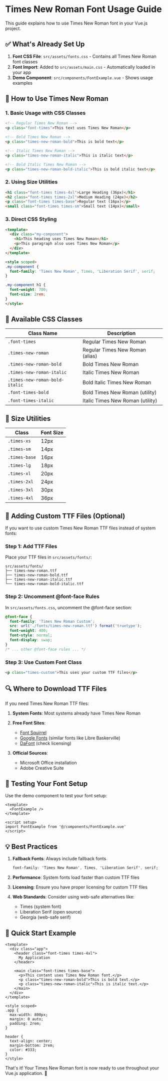 # Times New Roman Font Usage Guide

This guide explains how to use Times New Roman font in your Vue.js project.

## ✅ What's Already Set Up

1. **Font CSS File**: `src/assets/fonts.css` - Contains all Times New Roman font classes
2. **Font Import**: Added to `src/assets/main.css` - Automatically loaded in your app
3. **Demo Component**: `src/components/FontExample.vue` - Shows usage examples

## 🎯 How to Use Times New Roman

### 1. Basic Usage with CSS Classes

```html
<!-- Regular Times New Roman -->
<p class="font-times">This text uses Times New Roman</p>

<!-- Bold Times New Roman -->
<p class="times-new-roman-bold">This is bold text</p>

<!-- Italic Times New Roman -->
<p class="times-new-roman-italic">This is italic text</p>

<!-- Bold Italic Times New Roman -->
<p class="times-new-roman-bold-italic">This is bold italic text</p>
```

### 2. Using Size Utilities

```html
<h1 class="font-times times-4xl">Large Heading (36px)</h1>
<h2 class="font-times times-2xl">Medium Heading (24px)</h2>
<p class="font-times times-base">Regular text (16px)</p>
<small class="font-times times-sm">Small text (14px)</small>
```

### 3. Direct CSS Styling

```html
<template>
  <div class="my-component">
    <h1>This heading uses Times New Roman</h1>
    <p>This paragraph also uses Times New Roman</p>
  </div>
</template>

<style scoped>
.my-component {
  font-family: 'Times New Roman', Times, 'Liberation Serif', serif;
}

.my-component h1 {
  font-weight: 700;
  font-size: 2rem;
}
</style>
```

## 📝 Available CSS Classes

| Class Name | Description |
|------------|-------------|
| `.font-times` | Regular Times New Roman |
| `.times-new-roman` | Regular Times New Roman (alias) |
| `.times-new-roman-bold` | Bold Times New Roman |
| `.times-new-roman-italic` | Italic Times New Roman |
| `.times-new-roman-bold-italic` | Bold Italic Times New Roman |
| `.font-times-bold` | Bold Times New Roman (utility) |
| `.font-times-italic` | Italic Times New Roman (utility) |

## 📏 Size Utilities

| Class | Font Size |
|-------|-----------|
| `.times-xs` | 12px |
| `.times-sm` | 14px |
| `.times-base` | 16px |
| `.times-lg` | 18px |
| `.times-xl` | 20px |
| `.times-2xl` | 24px |
| `.times-3xl` | 30px |
| `.times-4xl` | 36px |

## 📁 Adding Custom TTF Files (Optional)

If you want to use custom Times New Roman TTF files instead of system fonts:

### Step 1: Add TTF Files
Place your TTF files in `src/assets/fonts/`:
```
src/assets/fonts/
├── times-new-roman.ttf
├── times-new-roman-bold.ttf
├── times-new-roman-italic.ttf
└── times-new-roman-bold-italic.ttf
```

### Step 2: Uncomment @font-face Rules
In `src/assets/fonts.css`, uncomment the @font-face section:

```css
@font-face {
  font-family: 'Times New Roman Custom';
  src: url('./fonts/times-new-roman.ttf') format('truetype');
  font-weight: 400;
  font-style: normal;
  font-display: swap;
}
/* ... other @font-face rules ... */
```

### Step 3: Use Custom Font Class
```html
<p class="times-custom">This uses your custom TTF files</p>
```

## 🔍 Where to Download TTF Files

If you need Times New Roman TTF files:

1. **System Fonts**: Most systems already have Times New Roman
2. **Free Font Sites**:
   - [Font Squirrel](https://www.fontsquirrel.com/)
   - [Google Fonts](https://fonts.google.com/) (similar fonts like Libre Baskerville)
   - [DaFont](https://www.dafont.com/) (check licensing)

3. **Official Sources**:
   - Microsoft Office installation
   - Adobe Creative Suite

## 🧪 Testing Your Font Setup

Use the demo component to test your font setup:

```vue
<template>
  <FontExample />
</template>

<script setup>
import FontExample from '@/components/FontExample.vue'
</script>
```

## 💡 Best Practices

1. **Fallback Fonts**: Always include fallback fonts
   ```css
   font-family: 'Times New Roman', Times, 'Liberation Serif', serif;
   ```

2. **Performance**: System fonts load faster than custom TTF files

3. **Licensing**: Ensure you have proper licensing for custom TTF files

4. **Web Standards**: Consider using web-safe alternatives like:
   - Times (system font)
   - Liberation Serif (open source)
   - Georgia (web-safe serif)

## 🚀 Quick Start Example

```vue
<template>
  <div class="app">
    <header class="font-times times-4xl">
      My Application
    </header>
    
    <main class="font-times times-base">
      <p>This content uses Times New Roman font.</p>
      <p class="times-new-roman-bold">This is bold text.</p>
      <p class="times-new-roman-italic">This is italic text.</p>
    </main>
  </div>
</template>

<style scoped>
.app {
  max-width: 800px;
  margin: 0 auto;
  padding: 2rem;
}

header {
  text-align: center;
  margin-bottom: 2rem;
  color: #333;
}
</style>
```

That's it! Your Times New Roman font is now ready to use throughout your Vue.js application. 🎉